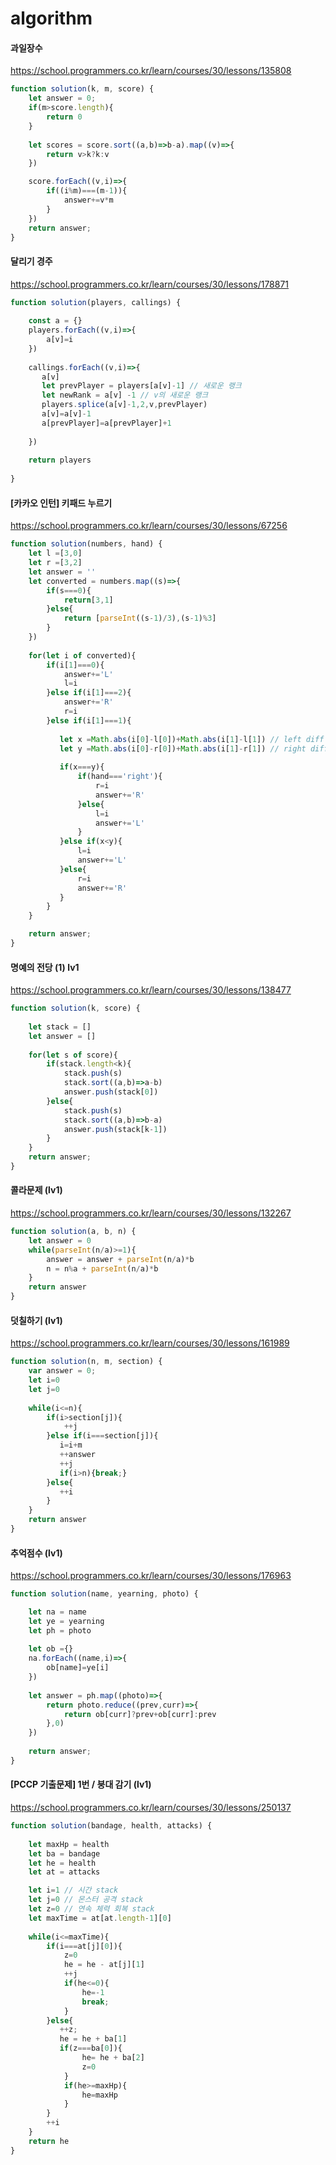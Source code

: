 # algorithm

#### 과일장수
https://school.programmers.co.kr/learn/courses/30/lessons/135808
```js
function solution(k, m, score) {
    let answer = 0;
    if(m>score.length){
        return 0
    }
        
    let scores = score.sort((a,b)=>b-a).map((v)=>{
        return v>k?k:v
    })

    score.forEach((v,i)=>{
        if((i%m)===(m-1)){
            answer+=v*m
        }
    })
    return answer;
}
```

#### 달리기 경주
https://school.programmers.co.kr/learn/courses/30/lessons/178871
```js
function solution(players, callings) {
    
    const a = {}
    players.forEach((v,i)=>{
        a[v]=i 
    })
    
    callings.forEach((v,i)=>{
       a[v]  
       let prevPlayer = players[a[v]-1] // 새로운 랭크 
       let newRank = a[v] -1 // v의 새로운 랭크 
       players.splice(a[v]-1,2,v,prevPlayer)
       a[v]=a[v]-1
       a[prevPlayer]=a[prevPlayer]+1
        
    })
    
    return players
    
}
```
#### [카카오 인턴] 키패드 누르기
https://school.programmers.co.kr/learn/courses/30/lessons/67256
```js
function solution(numbers, hand) {   
    let l =[3,0]
    let r =[3,2]
    let answer = ''
    let converted = numbers.map((s)=>{
        if(s===0){
            return[3,1]
        }else{            
            return [parseInt((s-1)/3),(s-1)%3]
        }
    })
    
    for(let i of converted){
        if(i[1]===0){
            answer+='L'
            l=i
        }else if(i[1]===2){
            answer+='R'
            r=i
        }else if(i[1]===1){
            
           let x =Math.abs(i[0]-l[0])+Math.abs(i[1]-l[1]) // left diff
           let y =Math.abs(i[0]-r[0])+Math.abs(i[1]-r[1]) // right diff
           
           if(x===y){
               if(hand==='right'){
                   r=i
                   answer+='R'
               }else{
                   l=i
                   answer+='L'
               }
           }else if(x<y){
               l=i
               answer+='L'
           }else{
               r=i
               answer+='R'
           }   
        }
    }

    return answer;
}
```

#### 명예의 전당 (1) lv1
https://school.programmers.co.kr/learn/courses/30/lessons/138477
```js
function solution(k, score) {
    
    let stack = [] 
    let answer = []
    
    for(let s of score){
        if(stack.length<k){
            stack.push(s)
            stack.sort((a,b)=>a-b)
            answer.push(stack[0])
        }else{
            stack.push(s)
            stack.sort((a,b)=>b-a)
            answer.push(stack[k-1])
        }
    }
    return answer;
}
```

#### 콜라문제 (lv1)
https://school.programmers.co.kr/learn/courses/30/lessons/132267
```js
function solution(a, b, n) {
    let answer = 0
    while(parseInt(n/a)>=1){
        answer = answer + parseInt(n/a)*b     
        n = n%a + parseInt(n/a)*b
    }
    return answer
}
```


#### 덧칠하기 (lv1)
https://school.programmers.co.kr/learn/courses/30/lessons/161989
```js
function solution(n, m, section) {
    var answer = 0;
    let i=0
    let j=0
    
    while(i<=n){
        if(i>section[j]){
            ++j
        }else if(i===section[j]){
           i=i+m
           ++answer
           ++j
           if(i>n){break;}  
        }else{
           ++i 
        }  
    }
    return answer
}
```


#### 추억점수 (lv1)
https://school.programmers.co.kr/learn/courses/30/lessons/176963
```js
function solution(name, yearning, photo) {

    let na = name 
    let ye = yearning
    let ph = photo
    
    let ob ={}
    na.forEach((name,i)=>{
        ob[name]=ye[i]
    })
    
    let answer = ph.map((photo)=>{
        return photo.reduce((prev,curr)=>{
            return ob[curr]?prev+ob[curr]:prev
        },0)
    })
    
    return answer;
}
```

#### [PCCP 기출문제] 1번 / 붕대 감기 (lv1)
https://school.programmers.co.kr/learn/courses/30/lessons/250137
```js
function solution(bandage, health, attacks) {
    
    let maxHp = health
    let ba = bandage
    let he = health
    let at = attacks

    let i=1 // 시간 stack 
    let j=0 // 몬스터 공격 stack 
    let z=0 // 연속 체력 회복 stack
    let maxTime = at[at.length-1][0]
    
    while(i<=maxTime){
        if(i===at[j][0]){
            z=0
            he = he - at[j][1] 
            ++j
            if(he<=0){ 
                he=-1 
                break;         
            } 
        }else{
           ++z;
           he = he + ba[1]
           if(z===ba[0]){
                he= he + ba[2]
                z=0
            }
            if(he>=maxHp){
                he=maxHp
            }
        }
        ++i
    }
    return he 
}

```

